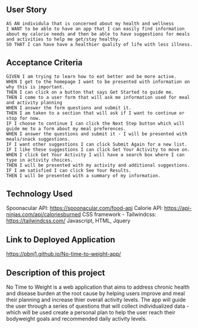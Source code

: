 ## User Story

```
AS AN individula that is concerned about my health and wellness
I WANT to be able to have an app that I can easily find information about my calorie needs and then be able to have suggestions for meals and activities to help me get/stay healthy.
SO THAT I can have have a healthier quality of life with less illness.
```

## Acceptance Criteria

```
GIVEN I am trying to learn how to eat better and be more active.
WHEN I get to the homepage I want to be presented with information on why this is important.
THEN I can click on a button that says Get Started to guide me.
THEN I come to a user form that will ask me information used for meal and activity planning
WHEN I answer the form questions and submit it.
THEN I am taken to a section that will ask if I want to continue or stop for now.
IF I choose to continue I can click the Next Step button which will guide me to a form about my meal preferences.
WHEN I answer the questions and submit it - I will be presented with meals/snack suggestions.
IF I want other suggestions I can click Submit Again for a new list.
IF I like these suggestions I can click Get Your Activity to move on.
WHEN I click Get Your Activity I will have a search box where I can type in activity choices.
THEN I will be presented with my activity and additional suggestions.
IF I am satisfied I can click See Your Results.
THEN I will be presented with a summary of my information.

```
## Technology Used
Spoonacular API:  https://spoonacular.com/food-api
Calorie API: https://api-ninjas.com/api/caloriesburned
CSS framework - Tailwindcss: https://tailwindcss.com/
Javascript, HTML, Jquery 


## Link to Deployed Application
 https://pbnj1.github.io/No-time-to-weight-app/

## Description of this project
No Time to Weight is a web application that aims to address chronic health and disease burden at the root cause by helping users improve and meal their planning and increase thier overall activity levels.  The app will guide the user through a series of questions that will collect individualized data - which will be used create a personal plan to help the user reach their bodyweight goals and recommended daily activity levels.  